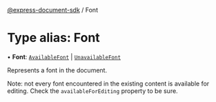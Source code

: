 [@express-document-sdk](../overview.md) / Font

# Type alias: Font

• **Font**: [`AvailableFont`](../classes/available-font.md) \| [`UnavailableFont`](../classes/unavailable-font.md)

Represents a font in the document.

Note: not every font encountered in the existing content is available for editing.
Check the `availableForEditing` property to be sure.
